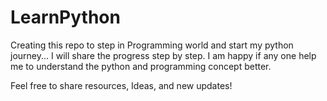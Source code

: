 # LearnPython
Creating this repo to step in Programming world and start my python journey...
I will share the progress step by step.
I am happy if any one help me to understand the python and programming concept better.

Feel free to share resources, Ideas, and new updates!
